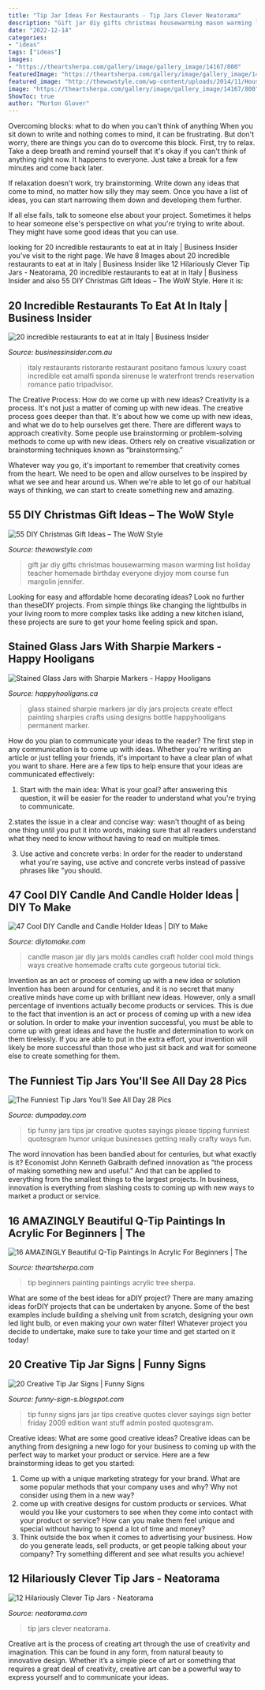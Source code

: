 ```yaml
---
title: "Tip Jar Ideas For Restaurants - Tip Jars Clever Neatorama"
description: "Gift jar diy gifts christmas housewarming mason warming list holiday teacher homemade birthday everyone diyjoy mom course fun margolin jennifer"
date: "2022-12-14"
categories:
- "ideas"
tags: ["ideas"]
images:
- "https://theartsherpa.com/gallery/image/gallery_image/14167/800"
featuredImage: "https://theartsherpa.com/gallery/image/gallery_image/14167/800"
featured_image: "http://thewowstyle.com/wp-content/uploads/2014/11/Housewarming-Gift-in-a-Jar.jpg"
image: "https://theartsherpa.com/gallery/image/gallery_image/14167/800"
ShowToc: true
author: "Morton Glover"
---
```



Overcoming blocks: what to do when you can't think of anything
When you sit down to write and nothing comes to mind, it can be frustrating. But don't worry, there are things you can do to overcome this block.
First, try to relax. Take a deep breath and remind yourself that it's okay if you can't think of anything right now. It happens to everyone. Just take a break for a few minutes and come back later.

If relaxation doesn't work, try brainstorming. Write down any ideas that come to mind, no matter how silly they may seem. Once you have a list of ideas, you can start narrowing them down and developing them further.

If all else fails, talk to someone else about your project. Sometimes it helps to hear someone else's perspective on what you're trying to write about. They might have some good ideas that you can use.

	

		
looking for 20 incredible restaurants to eat at in Italy | Business Insider you've visit to the right page. We have 8 Images about 20 incredible restaurants to eat at in Italy | Business Insider like 12 Hilariously Clever Tip Jars - Neatorama, 20 incredible restaurants to eat at in Italy | Business Insider and also 55 DIY Christmas Gift Ideas – The WoW Style. Here it is:
		
    
## 20 Incredible Restaurants To Eat At In Italy | Business Insider

<img loading=lazy src="https://static.businessinsider.com/image/55ba73262acae732118bb6fa/image.jpg" onerror="this.onerror=null;this.src='https://tse2.mm.bing.net/th?id=OIP.q8RnF0qinE8XftZwnTJrpAEsCW&amp;pid=15.1';" alt="20 incredible restaurants to eat at in Italy | Business Insider">

_Source: businessinsider.com.au_

>italy restaurants ristorante restaurant positano famous luxury coast incredible eat amalfi sponda sirenuse le waterfront trends reservation romance patio tripadvisor. 

	

The Creative Process: How do we come up with new ideas?
Creativity is a process. It's not just a matter of coming up with new ideas. The creative process goes deeper than that. It's about how we come up with new ideas, and what we do to help ourselves get there.
There are different ways to approach creativity. Some people use brainstorming or problem-solving methods to come up with new ideas. Others rely on creative visualization or brainstorming techniques known as “brainstormsing.”

Whatever way you go, it's important to remember that creativity comes from the heart. We need to be open and allow ourselves to be inspired by what we see and hear around us. When we're able to let go of our habitual ways of thinking, we can start to create something new and amazing.

    
## 55 DIY Christmas Gift Ideas – The WoW Style

<img loading=lazy src="http://thewowstyle.com/wp-content/uploads/2014/11/Housewarming-Gift-in-a-Jar.jpg" onerror="this.onerror=null;this.src='https://tse1.mm.bing.net/th?id=OIP.S5gIffvTSsWNRHUr4qMrMgHaJ4&amp;pid=15.1';" alt="55 DIY Christmas Gift Ideas – The WoW Style">

_Source: thewowstyle.com_

>gift jar diy gifts christmas housewarming mason warming list holiday teacher homemade birthday everyone diyjoy mom course fun margolin jennifer. 

	

Looking for easy and affordable home decorating ideas? Look no further than theseDIY projects. From simple things like changing the lightbulbs in your living room to more complex tasks like adding a new kitchen island, these projects are sure to get your home feeling spick and span.

    
## Stained Glass Jars With Sharpie Markers - Happy Hooligans

<img loading=lazy src="https://happyhooligans.ca/wp-content/uploads/2015/05/IMG_8412-copy.jpg" onerror="this.onerror=null;this.src='https://tse4.mm.bing.net/th?id=OIP.ODsJShnbRi7eODPJY-fUogHaLH&amp;pid=15.1';" alt="Stained Glass Jars with Sharpie Markers - Happy Hooligans">

_Source: happyhooligans.ca_

>glass stained sharpie markers jar diy jars projects create effect painting sharpies crafts using designs bottle happyhooligans permanent marker. 

	

How do you plan to communicate your ideas to the reader?
The first step in any communication is to come up with ideas. Whether you're writing an article or just telling your friends, it's important to have a clear plan of what you want to share. Here are a few tips to help ensure that your ideas are communicated effectively:
1. Start with the main idea: What is your goal? after answering this question, it will be easier for the reader to understand what you're trying to communicate.

2.states the issue in a clear and concise way: wasn't thought of as being one thing until you put it into words, making sure that all readers understand what they need to know without having to read on multiple times.

3. Use active and concrete verbs: In order for the reader to understand what you're saying, use active and concrete verbs instead of passive phrases like "you should.

    
## 47 Cool DIY Candle And Candle Holder Ideas | DIY To Make

<img loading=lazy src="http://www.diytomake.com/wp-content/uploads/2015/12/Beautiful-homemade-candle-molds-ideas-diy.jpg" onerror="this.onerror=null;this.src='https://tse2.mm.bing.net/th?id=OIP.ziUHEsqzTgy3NZVwM9nGSQHaKZ&amp;pid=15.1';" alt="47 Cool DIY Candle and Candle Holder Ideas | DIY to Make">

_Source: diytomake.com_

>candle mason jar diy jars molds candles craft holder cool mold things ways creative homemade crafts cute gorgeous tutorial tick. 

	

Invention as an act or process of coming up with a new idea or solution
Invention has been around for centuries, and it is no secret that many creative minds have come up with brilliant new ideas. However, only a small percentage of inventions actually become products or services. This is due to the fact that invention is an act or process of coming up with a new idea or solution. In order to make your invention successful, you must be able to come up with great ideas and have the hustle and determination to work on them tirelessly. If you are able to put in the extra effort, your invention will likely be more successful than those who just sit back and wait for someone else to create something for them.

    
## The Funniest Tip Jars You&#039;ll See All Day 28 Pics

<img loading=lazy src="http://www.dumpaday.com/wp-content/uploads/2017/11/tips-23.jpg" onerror="this.onerror=null;this.src='https://tse2.mm.bing.net/th?id=OIP.RZRwRFEPe1Ue_o8YFst_FQHaK3&amp;pid=15.1';" alt="The Funniest Tip Jars You&#039;ll See All Day 28 Pics">

_Source: dumpaday.com_

>tip funny jars tips jar creative quotes sayings please tipping funniest quotesgram humor unique businesses getting really crafty ways fun. 

	

The word innovation has been bandied about for centuries, but what exactly is it? Economist John Kenneth Galbraith defined innovation as “the process of making something new and useful.” And that can be applied to everything from the smallest things to the largest projects. In business, innovation is everything from slashing costs to coming up with new ways to market a product or service.

    
## 16 AMAZINGLY Beautiful Q-Tip Paintings In Acrylic For Beginners | The

<img loading=lazy src="https://theartsherpa.com/gallery/image/gallery_image/14167/800" onerror="this.onerror=null;this.src='https://tse2.mm.bing.net/th?id=OIP.at22v62oC_Qene7fCsai1AHaJ3&amp;pid=15.1';" alt="16 AMAZINGLY Beautiful Q-Tip Paintings In Acrylic For Beginners | The">

_Source: theartsherpa.com_

>tip beginners painting paintings acrylic tree sherpa. 

	

What are some of the best ideas for aDIY project?
There are many amazing ideas forDIY projects that can be undertaken by anyone. Some of the best examples include building a shelving unit from scratch, designing your own led light bulb, or even making your own water filter! Whatever project you decide to undertake, make sure to take your time and get started on it today!

    
## 20 Creative Tip Jar Signs | Funny Signs

<img loading=lazy src="http://2.bp.blogspot.com/-O5LlCGGa5xY/TvHSXfqyRlI/AAAAAAAACo8/of6XOSvfegU/s1600/funny+tip+jars+014.jpg" onerror="this.onerror=null;this.src='https://tse2.mm.bing.net/th?id=OIP.rEyTipEkO_KFSfnEwvNNcAAAAA&amp;pid=15.1';" alt="20 Creative Tip Jar Signs | Funny Signs">

_Source: funny-sign-s.blogspot.com_

>tip funny signs jars jar tips creative quotes clever sayings sign better friday 2009 edition want stuff admin posted quotesgram. 

	

Creative ideas: What are some good creative ideas?
Creative ideas can be anything from designing a new logo for your business to coming up with the perfect way to market your product or service. Here are a few brainstorming ideas to get you started: 
1. Come up with a unique marketing strategy for your brand. What are some popular methods that your company uses and why? Why not consider using them in a new way? 
2. come up with creative designs for custom products or services. What would you like your customers to see when they come into contact with your product or service? How can you make them feel unique and special without having to spend a lot of time and money? 
3. Think outside the box when it comes to advertising your business. How do you generate leads, sell products, or get people talking about your company? Try something different and see what results you achieve!

    
## 12 Hilariously Clever Tip Jars - Neatorama

<img loading=lazy src="https://uploads.neatorama.com/images/posts/490/51/51490/1345787028-0.jpg" onerror="this.onerror=null;this.src='https://tse3.mm.bing.net/th?id=OIP.l7yW1E7oWzOLFPfNAQ0UQAHaIq&amp;pid=15.1';" alt="12 Hilariously Clever Tip Jars - Neatorama">

_Source: neatorama.com_

>tip jars clever neatorama. 

	

Creative art is the process of creating art through the use of creativity and imagination. This can be found in any form, from natural beauty to innovative design. Whether it’s a simple piece of art or something that requires a great deal of creativity, creative art can be a powerful way to express yourself and to communicate your ideas.

